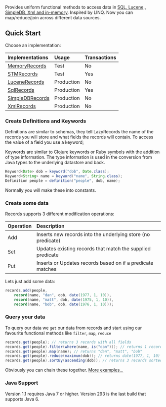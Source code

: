 Provides uniform functional methods to access data in [SQL, Lucene,, SimpleDB, Xml and in-memory](http://code.google.com/p/lazyrecords/source/browse/test/com/googlecode/lazyrecords/RecordsContract.java). Inspired by LINQ. Now you can map/reduce/join across different data sources.

## Quick Start

Choose an implementation:

| **Implementations** | **Usage** | **Transactions** |
|:--------------------|:----------|:-----------------|
| [MemoryRecords](/bodar/lazyrecords/blob/master/src/com/googlecode/lazyrecords/memory/MemoryRecords.java) | Test      | No               |
| [STMRecords](/bodar/lazyrecords/blob/master/src/com/googlecode/lazyrecords/memory/STMRecords.java) | Test      | Yes              |
| [LuceneRecords](/bodar/lazyrecords/blob/master/src/com/googlecode/lazyrecords/lucene/LuceneRecords.java) | Production | No               |
| [SqlRecords](/bodar/lazyrecords/blob/master/src/com/googlecode/lazyrecords/sql/SqlRecords.java) | Production | Yes              |
| [SimpleDBRecords](/bodar/lazyrecords/blob/master/src/com/googlecode/lazyrecords/simpledb/SimpleDBRecords.java) | Production | No               |
| [XmlRecords](/bodar/lazyrecords/blob/master/src/com/googlecode/lazyrecords/xml/XmlRecords.java) | Production | No               |


### Create Definitions and Keywords

Definitions are similar to schemas, they tell LazyRecords the name of the records you will store and what fields the records will contain. To access the value of a field you use a keyword;

Keywords are similar to Clojure keywords or Ruby symbols with the addition of type information. The type information is used in the conversion from Java types to the underlying datastore and back.

```java
Keyword<Date> dob = keyword("dob", Date.class);
Keyword<String> name = keyword("name", String.class);
Definition people = definition("people", dob, name);
```

Normally you will make these into constants.

### Create some data

Records supports 3 different modification operations:

| Operation | Description |
|:----------|:------------|
| Add       | Inserts new records into the underlying store (no predicate) |
| Set       | Updates existing records that match the supplied predicate |
| Put       | Inserts or Updates records based on if a predicate matches |

Lets just add some data:

```java
records.add(people,
    record(name, "dan", dob, date(1977, 1, 10)),
    record(name, "matt", dob, date(1975, 1, 10)),
    record(name, "bob", dob, date(1976, 1, 10)));
```

### Query your data

To query our data we `get` our data from records and start using our favourite functional methods like `filter`, `map`, `reduce`

```java
records.get(people); // returns 3 records with all fields
records.get(people).filter(where(name, is("dan"))); // returns 1 record
records.get(people).map(name); // returns "dan", "matt", "bob"
records.get(people).reduce(maximum(dob)); // returns date(1977, 1, 10)
records.get(people).sortBy(ascending(dob)); // returns 3 records sorted by `dob` 
```

Obviously you can chain these together. [More examples...](/bodar/lazyrecords/blob/master/test/com/googlecode/lazyrecords/RecordsContract.java)

### Java Support
Version 1.1 requires Java 7 or higher. Version 293 is the last build that supports Java 6.
